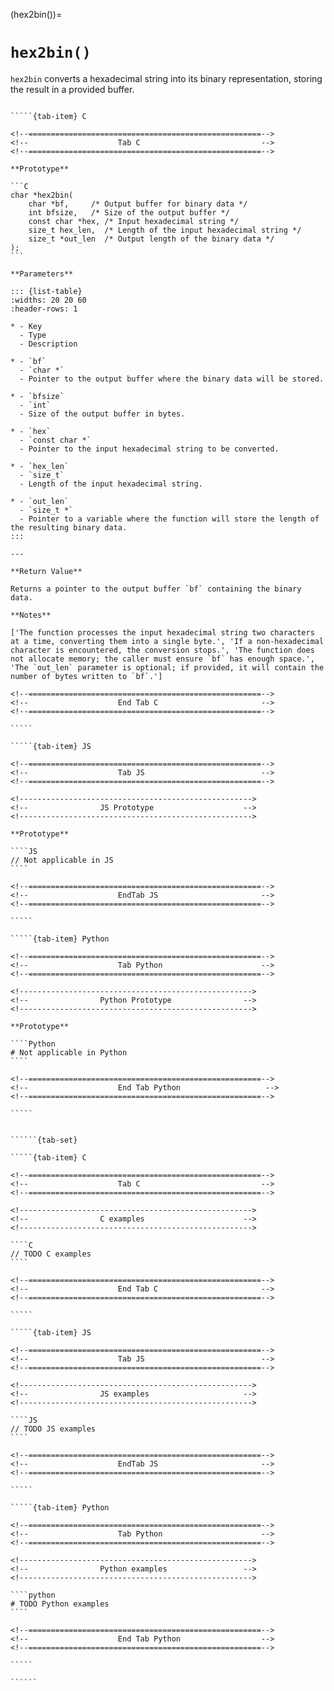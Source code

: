 <!-- ============================================================== -->
(hex2bin())=
# `hex2bin()`
<!-- ============================================================== -->

`hex2bin` converts a hexadecimal string into its binary representation, storing the result in a provided buffer.

<!------------------------------------------------------------>
<!--                    Prototypes                          -->
<!------------------------------------------------------------>

``````{tab-set}

`````{tab-item} C

<!--====================================================-->
<!--                    Tab C                           -->
<!--====================================================-->

**Prototype**

```C
char *hex2bin(
    char *bf,     /* Output buffer for binary data */
    int bfsize,   /* Size of the output buffer */
    const char *hex, /* Input hexadecimal string */
    size_t hex_len,  /* Length of the input hexadecimal string */
    size_t *out_len  /* Output length of the binary data */
);
```

**Parameters**

::: {list-table}
:widths: 20 20 60
:header-rows: 1

* - Key
  - Type
  - Description

* - `bf`
  - `char *`
  - Pointer to the output buffer where the binary data will be stored.

* - `bfsize`
  - `int`
  - Size of the output buffer in bytes.

* - `hex`
  - `const char *`
  - Pointer to the input hexadecimal string to be converted.

* - `hex_len`
  - `size_t`
  - Length of the input hexadecimal string.

* - `out_len`
  - `size_t *`
  - Pointer to a variable where the function will store the length of the resulting binary data.
:::

---

**Return Value**

Returns a pointer to the output buffer `bf` containing the binary data.

**Notes**

['The function processes the input hexadecimal string two characters at a time, converting them into a single byte.', 'If a non-hexadecimal character is encountered, the conversion stops.', 'The function does not allocate memory; the caller must ensure `bf` has enough space.', 'The `out_len` parameter is optional; if provided, it will contain the number of bytes written to `bf`.']

<!--====================================================-->
<!--                    End Tab C                       -->
<!--====================================================-->

`````

`````{tab-item} JS

<!--====================================================-->
<!--                    Tab JS                          -->
<!--====================================================-->

<!---------------------------------------------------->
<!--                JS Prototype                    -->
<!---------------------------------------------------->

**Prototype**

````JS
// Not applicable in JS
````

<!--====================================================-->
<!--                    EndTab JS                       -->
<!--====================================================-->

`````

`````{tab-item} Python

<!--====================================================-->
<!--                    Tab Python                      -->
<!--====================================================-->

<!---------------------------------------------------->
<!--                Python Prototype                -->
<!---------------------------------------------------->

**Prototype**

````Python
# Not applicable in Python
````

<!--====================================================-->
<!--                    End Tab Python                   -->
<!--====================================================-->

`````

``````

<!------------------------------------------------------------>
<!--                    Examples                            -->
<!------------------------------------------------------------>

```````{dropdown} Examples

``````{tab-set}

`````{tab-item} C

<!--====================================================-->
<!--                    Tab C                           -->
<!--====================================================-->

<!---------------------------------------------------->
<!--                C examples                      -->
<!---------------------------------------------------->

````C
// TODO C examples
````

<!--====================================================-->
<!--                    End Tab C                       -->
<!--====================================================-->

`````

`````{tab-item} JS

<!--====================================================-->
<!--                    Tab JS                          -->
<!--====================================================-->

<!---------------------------------------------------->
<!--                JS examples                     -->
<!---------------------------------------------------->

````JS
// TODO JS examples
````

<!--====================================================-->
<!--                    EndTab JS                       -->
<!--====================================================-->

`````

`````{tab-item} Python

<!--====================================================-->
<!--                    Tab Python                      -->
<!--====================================================-->

<!---------------------------------------------------->
<!--                Python examples                 -->
<!---------------------------------------------------->

````python
# TODO Python examples
````

<!--====================================================-->
<!--                    End Tab Python                  -->
<!--====================================================-->

`````

``````

```````
